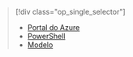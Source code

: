 > [!div class="op_single_selector"]
> * [Portal do Azure](../articles/virtual-network/virtual-networks-create-vnetpeering-arm-portal.md)
> * [PowerShell](../articles/virtual-network/virtual-networks-create-vnetpeering-arm-ps.md)
> * [Modelo](../articles/virtual-network/virtual-networks-create-vnetpeering-arm-template-click.md)